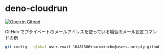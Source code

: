 # deno-cloudrun

[![Open in Gitpod](https://gitpod.io/button/open-in-gitpod.svg)](https://gitpod.io#https://github.com/narumincho/deno-cloudrun)

GitHub でプライベートのメールアドレスを使っている場合のメール設定コマンドの例

```bash
git config --global user.email 16481886+narumincho@users.noreply.github.com
```
